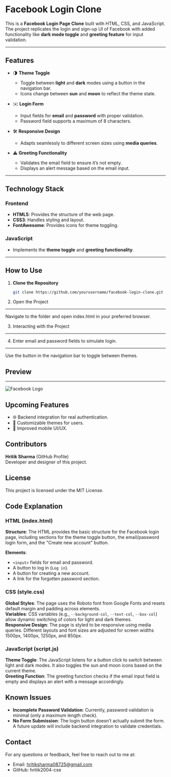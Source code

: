 # Facebook Login Clone

This is a **Facebook Login Page Clone** built with HTML, CSS, and JavaScript. The project replicates the login and sign-up UI of Facebook with added functionality like **dark mode toggle** and **greeting feature** for input validation.

---

## Features

- 🌗 **Theme Toggle**
  - Toggle between **light** and **dark** modes using a button in the navigation bar.
  - Icons change between **sun** and **moon** to reflect the theme state.

- ✉️ **Login Form**
  - Input fields for **email** and **password** with proper validation.
  - Password field supports a maximum of 8 characters.

- 🛠️ **Responsive Design**
  - Adapts seamlessly to different screen sizes using **media queries**.

- ⚠️ **Greeting Functionality**
  - Validates the email field to ensure it’s not empty.
  - Displays an alert message based on the email input.

---

## Technology Stack

### **Frontend**
- **HTML5**: Provides the structure of the web page.
- **CSS3**: Handles styling and layout.
- **FontAwesome**: Provides icons for theme toggling.

### **JavaScript**
- Implements the **theme toggle** and **greeting functionality**.

---

## How to Use

1. **Clone the Repository**
   ```bash
   git clone https://github.com/yourusername/facebook-login-clone.git
   
2. Open the Project
----------------
Navigate to the folder and open index.html in your preferred browser.

3. Interacting with the Project
----------------------------
4. Enter email and password fields to simulate login.
---------------------------   
Use the button in the navigation bar to toggle between themes.

## Preview
------------
![Facebook Logo](https://github.com/hritik2004-cse/Facebook-login-page/blob/main/img/preview%20img.png)


Upcoming Features
-----------------
- 🌐 Backend integration for real authentication.
- 🎨 Customizable themes for users.
- 📱 Improved mobile UI/UX.

Contributors
------------
**Hritik Sharma** (GitHub Profile)  
Developer and designer of this project.

License
-------
This project is licensed under the MIT License.

Code Explanation
----------------
### HTML (index.html)
**Structure**: The HTML provides the basic structure for the Facebook login page, including sections for the theme toggle button, the email/password login form, and the "Create new account" button.

**Elements**:
- `<input>` fields for email and password.
- A button to log in (`Log in`).
- A button for creating a new account.
- A link for the forgotten password section.

### CSS (style.css)
**Global Styles**: The page uses the Roboto font from Google Fonts and resets default margin and padding across elements.  
**Variables**: CSS variables (e.g., `--background-col`, `--text-col`, `--box-col`) allow dynamic switching of colors for light and dark themes.  
**Responsive Design**: The page is styled to be responsive using media queries. Different layouts and font sizes are adjusted for screen widths 1500px, 1400px, 1250px, and 850px.

### JavaScript (script.js)
**Theme Toggle**: The JavaScript listens for a button click to switch between light and dark modes. It also toggles the sun and moon icons based on the current theme.  
**Greeting Function**: The greeting function checks if the email input field is empty and displays an alert with a message accordingly.

Known Issues
------------
- **Incomplete Password Validation**: Currently, password validation is minimal (only a maximum length check).
- **No Form Submission**: The login button doesn’t actually submit the form. A future update will include backend integration to validate credentials.

Contact
-------
For any questions or feedback, feel free to reach out to me at:

- Email: hritiksharma08725@gmail.com
- GitHub: hritik2004-cse

